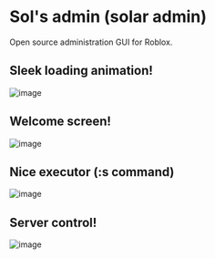 # Sol's admin (solar admin)
Open source administration GUI for Roblox.

## Sleek loading animation!
![image](https://github.com/0x32-l3git/SolarAdmin/assets/71154206/eec57964-a50a-4b60-97e0-606a298c715a)

## Welcome screen!
![image](https://github.com/0x32-l3git/SolarAdmin/assets/71154206/beb09afb-d191-4ad2-be6b-29551eef6965)

## Nice executor (:s command)
![image](https://github.com/0x32-l3git/SolarAdmin/assets/71154206/1fc6b783-8caa-4a8a-b2df-134b69ba53b5)

## Server control!

![image](https://github.com/0x32-l3git/SolarAdmin/assets/71154206/969b9a7a-ab06-4d0e-9391-458cc5564ca7)
